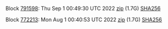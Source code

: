 Block [791598](https://testnet-insight.dashevo.org/insight/block/0000002e814c4d4ec4a5065c3ff9d3e5ed6ca8bc99a09a918ce70411002ac729): Thu Sep  1 00:49:30 UTC 2022 [zip](https://dash-bootstrap-2.ams3.digitaloceanspaces.com/testnet/2022-09-01/bootstrap.dat.zip) (1.7G) [SHA256](https://dash-bootstrap-2.ams3.digitaloceanspaces.com/testnet/2022-09-01/sha256.txt)

Block [772213](https://testnet-insight.dashevo.org/insight/block/0000018c7630d01813fc248c27a727443098416d3f5ea73bb6a4cac32bdf45b4): Mon Aug  1 00:40:53 UTC 2022 [zip](https://dash-bootstrap-2.ams3.digitaloceanspaces.com/testnet/2022-08-01/bootstrap.dat.zip) (1.7G) [SHA256](https://dash-bootstrap-2.ams3.digitaloceanspaces.com/testnet/2022-08-01/sha256.txt)
